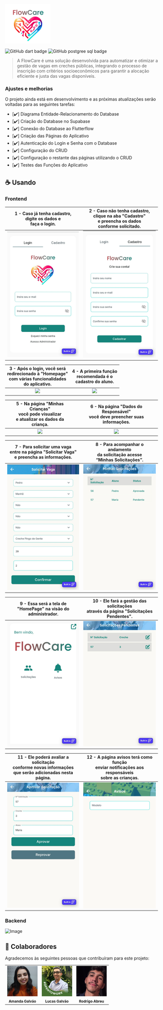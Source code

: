 <img src="assets/FlowCare.png" alt="Logo FlowCare" width="150">

![GitHub dart badge](https://img.shields.io/badge/Dart-0175C2?style=for-the-badge&logo=dart&logoColor=white)
![GitHub postgree sql badge](https://img.shields.io/badge/PostgreSQL-316192?style=for-the-badge&logo=postgresql&logoColor=white)

> A FlowCare é uma solução desenvolvida para automatizar e otimizar a gestão de vagas em creches públicas, integrando o processo de inscrição com critérios socioeconômicos para garantir a alocação eficiente e justa das vagas disponíveis.

### Ajustes e melhorias

O projeto ainda está em desenvolvimento e as próximas atualizações serão voltadas para as seguintes tarefas:

- [✔️] Diagrama Entidade-Relacionamento do Database
- [✔️] Criação do Database no Supabase
- [✔️] Conexão do Database ao Flutterflow
- [✔️] Criação das Páginas do Aplicativo
- [✔️] Autenticação do Login e Senha com o Database
- [✔️] Configuração do CRUD
- [✔️] Configuração o restante das páginas utilizando o CRUD
- [✔️] Testes das Funções do Aplicativo

## ☕ Usando <FlowCare>

### Frontend

| 1 - Caso já tenha cadastro, <br>digite os dados e <br>faça o login. | 2 - Caso não tenha cadastro, <br>clique na aba "Cadastro" <br>e preencha os dados <br>conforme solicitado. |
|:--:|:--:|
| <img src="assets/01- Login.jpeg" width="300"/> | <img src="assets/02- Criar conta.jpeg" width="300"/> |

| 3 - Após o login, você será <br>redirecionado à "Homepage" <br>com várias funcionalidades <br>do aplicativo. | 4 - A primeira função <br>recomendada é o <br>cadastro do aluno. |
|:--:|:--:|
| <img src="assets/03- Homepage do responsável.jpeg" width="300"/> | <img src="assets/04- Editar dados da criança.jpeg" width="300"/> |

| 5 - Na página "Minhas Crianças" <br>você pode visualizar <br>e atualizar os dados da criança. | 6 - Na página "Dados do Responsável" <br>você deve preencher suas informações. |
|:--:|:--:|
| <img src="assets/05- Crianças cadastradas.jpeg" width="300"/> | <img src="assets/06 - Editar dados do responsável.jpeg" width="300"/> |

| 7 - Para solicitar uma vaga <br>entre na página "Solicitar Vaga" <br>e preencha as informações. | 8 - Para acompanhar o andamento <br>da solicitação acesse <br>“Minhas Solicitações”. |
|:--:|:--:|
| <img src="assets/08 - Solicitar vaga.jpeg" width="300"/> | <img src="assets/07 - Solicitações do responsável.jpeg" width="300"/> |

| 9 - Essa será a tela de <br>"HomePage" na visão do <br>administrador. | 10 - Ele fará a gestão das solicitações <br>através da página "Solicitações Pendentes". |
|:--:|:--:|
| <img src="assets/09 - Homepage do gestor.jpeg" width="300"/> | <img src="assets/10 - Solicitações para aprovação do gestor.jpeg" width="300"/> |

| 11 - Ele poderá avaliar a solicitação <br>conforme novas informações <br>que serão adicionadas nesta página. | 12 - A página avisos terá como função <br>enviar notificações aos responsáveis <br>sobre as crianças. |
|:--:|:--:|
| <img src="assets/11 - Aprovar solicitação.jpeg" width="300"/> | <img src="assets/12 - Avisos.png" width="300"/> |


### Backend 

![Image](https://github.com/user-attachments/assets/5e3b2e14-62f3-4a93-85e8-b54510736642)

## 🤝 Colaboradores

Agradecemos às seguintes pessoas que contribuíram para este projeto:

<table>
  <tr>
    <td align="center">
      <a href="https://www.linkedin.com/in/amanda-galv%C3%A3o-dos-santos-aa316a290/" target="_blank" title="Perfil da Amanda no LinkedIn">
        <img src="assets/perfil_Amanda.jpeg" width="100px;" alt="Foto da Amanda no LinkedIn"/><br>
        <sub>
          <b>Amanda Galvão</b>
        </sub>
      </a>
    </td>
    <td align="center">
      <a href="https://www.linkedin.com/in/lucasgalv%C3%A3o/" target="_blank" title="Perfil do Lucas no LinkedIn">
        <img src="assets/perfil_Lucas.jpeg" width="100px;" alt="Foto do Lucas no LinkedIn"/><br>
        <sub>
          <b>Lucas Galvão</b>
        </sub>
      </a>
    </td>
    <td align="center">
      <a href="https://www.linkedin.com/in/rodrigoabreuuu/" target="_blank" title="Perfil do Rodrigo no LinkedIn">
        <img src="assets/perfil_Rodrigo.jpeg" width="100px;" alt="Foto do Rodrigo no LinkedIn"/><br>
        <sub>
          <b>Rodrigo Abreu</b>
        </sub>
      </a>
    </td>
  </tr>
</table>
